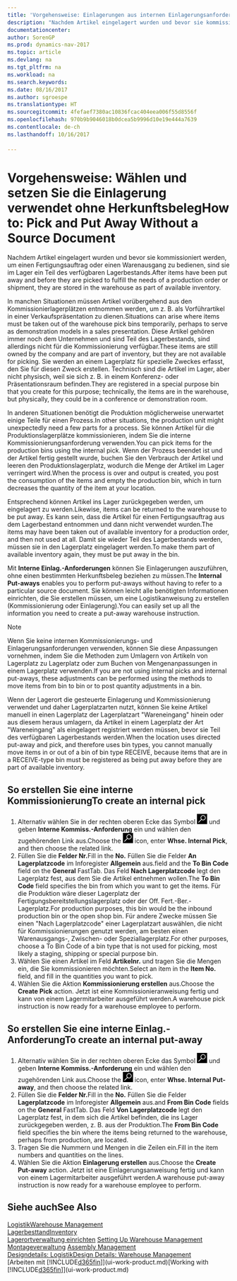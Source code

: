 ```yaml
---
title: 'Vorgehensweise: Einlagerungen aus internen Einlagerungsanforderungen erstellen'
description: "Nachdem Artikel eingelagert wurden und bevor sie kommissioniert werden, um einen Fertigungsauftrag oder einen Warenausgang zu bedienen, sind sie im Lager ein Teil des verfügbaren Lagerbestands."
documentationcenter: 
author: SorenGP
ms.prod: dynamics-nav-2017
ms.topic: article
ms.devlang: na
ms.tgt_pltfrm: na
ms.workload: na
ms.search.keywords: 
ms.date: 08/16/2017
ms.author: sgroespe
ms.translationtype: HT
ms.sourcegitcommit: 4fefaef7380ac10836fcac404eea006f55d8556f
ms.openlocfilehash: 970b9b9046018b0dcea5b9996d10e19e444a7639
ms.contentlocale: de-ch
ms.lasthandoff: 10/16/2017

---
```

# <a name="how-to-pick-and-put-away-without-a-source-document"></a><span data-ttu-id="c5b21-103">Vorgehensweise: Wählen und setzen Sie die Einlagerung verwendet ohne Herkunftsbeleg</span><span class="sxs-lookup"><span data-stu-id="c5b21-103">How to: Pick and Put Away Without a Source Document</span></span>
<span data-ttu-id="c5b21-104">Nachdem Artikel eingelagert wurden und bevor sie kommissioniert werden, um einen Fertigungsauftrag oder einen Warenausgang zu bedienen, sind sie im Lager ein Teil des verfügbaren Lagerbestands.</span><span class="sxs-lookup"><span data-stu-id="c5b21-104">After items have been put away and before they are picked to fulfill the needs of a production order or shipment, they are stored in the warehouse as part of available inventory.</span></span>  

<span data-ttu-id="c5b21-105">In manchen Situationen müssen Artikel vorübergehend aus den Kommissionierlagerplätzen entnommen werden, um z. B. als Vorführartikel in einer Verkaufspräsentation zu dienen.</span><span class="sxs-lookup"><span data-stu-id="c5b21-105">Situations can arise where items must be taken out of the warehouse pick bins temporarily, perhaps to serve as demonstration models in a sales presentation.</span></span> <span data-ttu-id="c5b21-106">Diese Artikel gehören immer noch dem Unternehmen und sind Teil des Lagerbestands, sind allerdings nicht für die Kommissionierung verfügbar.</span><span class="sxs-lookup"><span data-stu-id="c5b21-106">These items are still owned by the company and are part of inventory, but they are not available for picking.</span></span> <span data-ttu-id="c5b21-107">Sie werden an einem Lagerplatz für spezielle Zweckes erfasst, den Sie für diesen Zweck erstellen. Technisch sind die Artikel im Lager, aber nicht physisch, weil sie sich z. B. in einem Konferenz- oder Präsentationsraum befinden.</span><span class="sxs-lookup"><span data-stu-id="c5b21-107">They are registered in a special purpose bin that you create for this purpose; technically, the items are in the warehouse, but physically, they could be in a conference or demonstration room.</span></span>  

<span data-ttu-id="c5b21-108">In anderen Situationen benötigt die Produktion möglicherweise unerwartet einige Teile für einen Prozess.</span><span class="sxs-lookup"><span data-stu-id="c5b21-108">In other situations, the production unit might unexpectedly need a few parts for a process.</span></span> <span data-ttu-id="c5b21-109">Sie können Artikel für die Produktionslagerplätze kommissionieren, indem Sie die interne Kommissionierungsanforderung verwenden.</span><span class="sxs-lookup"><span data-stu-id="c5b21-109">You can pick items for the production bins using the internal pick.</span></span> <span data-ttu-id="c5b21-110">Wenn der Prozess beendet ist und der Artikel fertig gestellt wurde, buchen Sie den Verbrauch der Artikel und leeren den Produktionslagerplatz, wodurch die Menge der Artikel im Lager verringert wird.</span><span class="sxs-lookup"><span data-stu-id="c5b21-110">When the process is over and output is created, you post the consumption of the items and empty the production bin, which in turn decreases the quantity of the item at your location.</span></span>  

<span data-ttu-id="c5b21-111">Entsprechend können Artikel ins Lager zurückgegeben werden, um eingelagert zu werden.</span><span class="sxs-lookup"><span data-stu-id="c5b21-111">Likewise, items can be returned to the warehouse to be put away.</span></span> <span data-ttu-id="c5b21-112">Es kann sein, dass die Artikel für einen Fertigungsauftrag aus dem Lagerbestand entnommen und dann nicht verwendet wurden.</span><span class="sxs-lookup"><span data-stu-id="c5b21-112">The items may have been taken out of available inventory for a production order, and then not used at all.</span></span> <span data-ttu-id="c5b21-113">Damit sie wieder Teil des Lagerbestands werden, müssen sie in den Lagerplatz eingelagert werden.</span><span class="sxs-lookup"><span data-stu-id="c5b21-113">To make them part of available inventory again, they must be put away in the bin.</span></span>  

<span data-ttu-id="c5b21-114">Mit **Interne Einlag.-Anforderungen** können Sie Einlagerungen auszuführen, ohne einen bestimmten Herkunftsbeleg beziehen zu müssen.</span><span class="sxs-lookup"><span data-stu-id="c5b21-114">The **Internal Put-aways** enables you to perform put-aways without having to refer to a particular source document.</span></span> <span data-ttu-id="c5b21-115">Sie können leicht alle benötigten Informationen einrichten, die Sie erstellen müssen, um eine Logistikanweisung zu erstellen (Kommissionierung oder Einlagerung).</span><span class="sxs-lookup"><span data-stu-id="c5b21-115">You can easily set up all the information you need to create a put-away warehouse instruction.</span></span>  

> [!NOTE]  
>  <span data-ttu-id="c5b21-116">Wenn Sie keine internen Kommissionierungs- und Einlagerungsanforderungen verwenden, können Sie diese Anpassungen vornehmen, indem Sie die Methoden zum Umlagern von Artikeln von Lagerplatz zu Lagerplatz oder zum Buchen von Mengenanpassungen in einem Lagerplatz verwenden.</span><span class="sxs-lookup"><span data-stu-id="c5b21-116">If you are not using internal picks and internal put-aways, these adjustments can be performed using the methods to move items from bin to bin or to post quantity adjustments in a bin.</span></span>  
>   
>  <span data-ttu-id="c5b21-117">Wenn der Lagerort die gesteuerte Einlagerung und Kommissionierung verwendet und daher Lagerplatzarten nutzt, können Sie keine Artikel manuell in einen Lagerplatz der Lagerplatzart "Wareneingang" hinein oder aus diesem heraus umlagern, da Artikel in einem Lagerplatz der Art "Wareneingang" als eingelagert registriert werden müssen, bevor sie Teil des verfügbaren Lagerbestands werden.</span><span class="sxs-lookup"><span data-stu-id="c5b21-117">When the location uses directed put-away and pick, and therefore uses bin types, you cannot manually move items in or out of a bin of bin type RECEIVE, because items that are in a RECEIVE-type bin must be registered as being put away before they are part of available inventory.</span></span>  

## <a name="to-create-an-internal-pick"></a><span data-ttu-id="c5b21-118">So erstellen Sie eine interne Kommissionierung</span><span class="sxs-lookup"><span data-stu-id="c5b21-118">To create an internal pick</span></span>  
1.  <span data-ttu-id="c5b21-119">Alternativ wählen Sie in der rechten oberen Ecke das Symbol ![Nach Seite oder Bericht suchen](media/ui-search/search_small.png "Nach Seite oder Bericht suchen") und geben **Interne Kommiss.-Anforderung** ein und wählen den zugehörenden Link aus.</span><span class="sxs-lookup"><span data-stu-id="c5b21-119">Choose the ![Search for Page or Report](media/ui-search/search_small.png "Search for Page or Report icon") icon, enter **Whse. Internal Pick**, and then choose the related link.</span></span>  
2.  <span data-ttu-id="c5b21-120">Füllen Sie die **Felder Nr.**</span><span class="sxs-lookup"><span data-stu-id="c5b21-120">Fill in the **No.**</span></span> <span data-ttu-id="c5b21-121">Füllen Sie die Felder **An Lagerplatzcode** im Inforegister **Allgemein** aus.</span><span class="sxs-lookup"><span data-stu-id="c5b21-121">field and the **To Bin Code** field on the **General** FastTab.</span></span> <span data-ttu-id="c5b21-122">Das Feld **Nach Lagerplatzcode** legt den Lagerplatz fest, aus dem Sie die Artikel entnehmen wollen.</span><span class="sxs-lookup"><span data-stu-id="c5b21-122">The **To Bin Code** field specifies the bin from which you want to get the items.</span></span> <span data-ttu-id="c5b21-123">Für die Produktion wäre dieser Lagerplatz der Fertigungsbereitstellungslagerplatz oder der Off. Fert.-Ber.-Lagerplatz.</span><span class="sxs-lookup"><span data-stu-id="c5b21-123">For production purposes, this bin would be the inbound production bin or the open shop bin.</span></span> <span data-ttu-id="c5b21-124">Für andere Zwecke müssen Sie einen "Nach Lagerplatzcode" einer Lagerplatzart auswählen, die nicht für Kommissionierungen genutzt werden, am besten einen Warenausgangs-, Zwischen- oder Speziallagerplatz.</span><span class="sxs-lookup"><span data-stu-id="c5b21-124">For other purposes, choose a To Bin Code of a bin type that is not used for picking, most likely a staging, shipping or special purpose bin.</span></span>  
3.  <span data-ttu-id="c5b21-125">Wählen Sie einen Artikel im Feld **Artikelnr.** und tragen Sie die Mengen ein, die Sie kommissionieren möchten.</span><span class="sxs-lookup"><span data-stu-id="c5b21-125">Select an item in the **Item No.** field, and fill in the quantities you want to pick.</span></span>  
4. <span data-ttu-id="c5b21-126">Wählen Sie die Aktion **Kommissionierung erstellen** aus.</span><span class="sxs-lookup"><span data-stu-id="c5b21-126">Choose the **Create Pick** action.</span></span> <span data-ttu-id="c5b21-127">Jetzt ist eine Kommissionieranweisung fertig und kann von einem Lagermitarbeiter ausgeführt werden.</span><span class="sxs-lookup"><span data-stu-id="c5b21-127">A warehouse pick instruction is now ready for a warehouse employee to perform.</span></span>  

## <a name="to-create-an-internal-put-away"></a><span data-ttu-id="c5b21-128">So erstellen Sie eine interne Einlag.-Anforderung</span><span class="sxs-lookup"><span data-stu-id="c5b21-128">To create an internal put-away</span></span>  
1.  <span data-ttu-id="c5b21-129">Alternativ wählen Sie in der rechten oberen Ecke das Symbol ![Nach Seite oder Bericht suchen](media/ui-search/search_small.png "Nach Seite oder Bericht suchen") und geben **Interne Kommiss.-Anforderung** ein und wählen den zugehörenden Link aus.</span><span class="sxs-lookup"><span data-stu-id="c5b21-129">Choose the ![Search for Page or Report](media/ui-search/search_small.png "Search for Page or Report icon") icon, enter **Whse. Internal Put-away**, and then choose the related link.</span></span>  
2.  <span data-ttu-id="c5b21-130">Füllen Sie die **Felder Nr.**</span><span class="sxs-lookup"><span data-stu-id="c5b21-130">Fill in the **No.**</span></span> <span data-ttu-id="c5b21-131">Füllen Sie die Felder **Lagerplatzcode** im Inforegister **Allgemein** aus.</span><span class="sxs-lookup"><span data-stu-id="c5b21-131">and **From Bin Code** fields on the **General** FastTab.</span></span> <span data-ttu-id="c5b21-132">Das Feld **Von Lagerplatzcode** legt den Lagerplatz fest, in dem sich die Artikel befinden, die ins Lager zurückgegeben werden, z. B. aus der Produktion.</span><span class="sxs-lookup"><span data-stu-id="c5b21-132">The **From Bin Code** field specifies the bin where the items being returned to the warehouse, perhaps from production, are located.</span></span>  
3.  <span data-ttu-id="c5b21-133">Tragen Sie die Nummern und Mengen in die Zeilen ein.</span><span class="sxs-lookup"><span data-stu-id="c5b21-133">Fill in the item numbers and quantities on the lines.</span></span>  
4.  <span data-ttu-id="c5b21-134">Wählen Sie die Aktion **Einlagerung erstellen** aus.</span><span class="sxs-lookup"><span data-stu-id="c5b21-134">Choose the **Create Put-away** action.</span></span> <span data-ttu-id="c5b21-135">Jetzt ist eine Einlagerungsanweisung fertig und kann von einem Lagermitarbeiter ausgeführt werden.</span><span class="sxs-lookup"><span data-stu-id="c5b21-135">A warehouse put-away instruction is now ready for a warehouse employee to perform.</span></span>  

## <a name="see-also"></a><span data-ttu-id="c5b21-136">Siehe auch</span><span class="sxs-lookup"><span data-stu-id="c5b21-136">See Also</span></span>  
[<span data-ttu-id="c5b21-137">Logistik</span><span class="sxs-lookup"><span data-stu-id="c5b21-137">Warehouse Management</span></span>](warehouse-manage-warehouse.md)  
[<span data-ttu-id="c5b21-138">Lagerbesttand</span><span class="sxs-lookup"><span data-stu-id="c5b21-138">Inventory</span></span>](inventory-manage-inventory.md)  
<span data-ttu-id="c5b21-139">[Lagerortverwaltung einrichten](warehouse-setup-warehouse.md)   </span><span class="sxs-lookup"><span data-stu-id="c5b21-139">[Setting Up Warehouse Management](warehouse-setup-warehouse.md)   </span></span>  
<span data-ttu-id="c5b21-140">[Montageverwaltung](assembly-assemble-items.md)  </span><span class="sxs-lookup"><span data-stu-id="c5b21-140">[Assembly Management](assembly-assemble-items.md)  </span></span>  
[<span data-ttu-id="c5b21-141">Designdetails: Logistik</span><span class="sxs-lookup"><span data-stu-id="c5b21-141">Design Details: Warehouse Management</span></span>](design-details-warehouse-management.md)  
<span data-ttu-id="c5b21-142">[Arbeiten mit [!INCLUDE[d365fin](includes/d365fin_md.md)]](ui-work-product.md)</span><span class="sxs-lookup"><span data-stu-id="c5b21-142">[Working with [!INCLUDE[d365fin](includes/d365fin_md.md)]](ui-work-product.md)</span></span>


